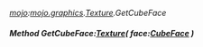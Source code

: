 _[mojo](../../modules/mojo/mojo-module.md):[mojo.graphics](../../modules/mojo/mojo-graphics.md).[Texture](../../modules/mojo/mojo-graphics-texture.md).GetCubeFace_
##### Method GetCubeFace:[Texture](../../modules/mojo/mojo-graphics-texture.md)( face:[CubeFace](../../modules/mojo/mojo-graphics-cubeface.md) )
